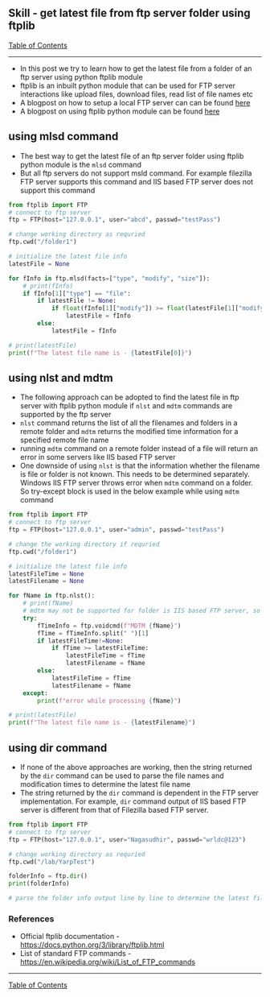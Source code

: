 ## Skill - get latest file from ftp server folder using ftplib

[Table of Contents](https://nagasudhir.blogspot.com/2020/04/taming-python-table-of-contents.html)

<hr/>

* In this post we try to learn how to get the latest file from a folder of an ftp server using python ftplib module
* ftplib is an inbuilt python module that can be used for FTP server interactions like upload files, download files, read list of file names etc
* A blogpost on how to setup a local FTP server can can be found [here](https://nagasudhir.blogspot.com/2022/02/setup-ftp-server-and-ftp-client-in.html)
* A blogpost on using ftplib python module can be found [here](https://nagasudhir.blogspot.com/2022/02/ftp-server-communication-with-ftplib.html)
 
## using mlsd command
* The best way to get the latest file of an ftp server folder using ftplib python module is the `mlsd` command
* But all ftp servers do not support msld command. For example filezilla FTP server supports this command and IIS based FTP server does not support this command
```py
from ftplib import FTP
# connect to ftp server
ftp = FTP(host="127.0.0.1", user="abcd", passwd="testPass")

# change working directory as requried
ftp.cwd("/folder1")

# initialize the latest file info
latestFile = None

for fInfo in ftp.mlsd(facts=["type", "modify", "size"]):
    # print(fInfo)
    if fInfo[1]["type"] == "file":
        if latestFile != None:
            if float(fInfo[1]["modify"]) >= float(latestFile[1]["modify"]):
                latestFile = fInfo
        else:
            latestFile = fInfo

# print(latestFile)
print(f"The latest file name is - {latestFile[0]}")

```

## using  nlst and mdtm
* The following approach can be adopted to find the latest file in ftp server with ftplib python module if `nlst` and `mdtm` commands are supported by the ftp server
* `nlst` command returns the list of all the filenames and folders in a remote folder and `mdtm` returns the modified time information for a specified remote file name
* running `mdtm` command on a remote folder instead of a file will return an error in some servers like IIS based FTP server
* One downside of using `nlst` is that the information whether the filename is file or folder is not known. This needs to be determined separately. Windows IIS FTP server throws error when `mdtm` command on a folder. So try-except block is used in the below example while using `mdtm` command

```python
from ftplib import FTP
# connect to ftp server
ftp = FTP(host="127.0.0.1", user="admin", passwd="testPass")

# change the working directory if requried
ftp.cwd("/folder1")

# initialize the latest file info
latestFileTime = None
latestFilename = None

for fName in ftp.nlst():
    # print(fName)
    # mdtm may not be supported for folder is IIS based FTP server, so wrapping with try except
    try:
        fTimeInfo = ftp.voidcmd(f"MDTM {fName}")
        fTime = fTimeInfo.split(" ")[1]
        if latestFileTime!=None:
            if fTime >= latestFileTime:
                latestFileTime = fTime
                latestFilename = fName
        else:
            latestFileTime = fTime
            latestFilename = fName
    except:
        print(f"error while processing {fName}")

# print(latestFile)
print(f"The latest file name is - {latestFilename}")

```

## using dir command
* If none of the above approaches are working, then the string returned by the `dir` command can be used to parse the file names and modification times to determine the latest file name
* The string returned by the `dir` command is dependent in the FTP server implementation. For example, `dir` command output of IIS based FTP server is different from that of Filezilla based FTP server.

```python
from ftplib import FTP
# connect to ftp server
ftp = FTP(host="127.0.0.1", user="Nagasudhir", passwd="wrldc@123")

# change working directory as requried
ftp.cwd("/lab/YarpTest")

folderInfo = ftp.dir()
print(folderInfo)

# parse the folder info output line by line to determine the latest file
```

### References
* Official ftplib documentation - https://docs.python.org/3/library/ftplib.html
* List of standard FTP commands - https://en.wikipedia.org/wiki/List_of_FTP_commands


<hr/>

[Table of Contents](https://nagasudhir.blogspot.com/2020/04/taming-python-table-of-contents.html)




<!--stackedit_data:
eyJoaXN0b3J5IjpbLTkxMzQxNDQxLC03NzAwMDAyMTcsMTg1Nj
cyMDE0OCwxMjYwMTI4NzkyLC01NzgxMzU4NDcsLTE0MTQyNDcw
MjMsLTE1NTU1ODI0OTQsLTEzNDQ1Njg4MDEsLTgzNDYyODE0My
wtMTA1MTg3ODc4MCwtMTUxMDY4OTY0M119
-->